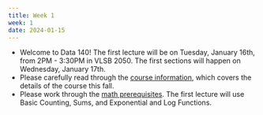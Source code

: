 ```yaml
---
title: Week 1
week: 1
date: 2024-01-15
---
```


- Welcome to Data 140! The first lecture will be on Tuesday, January 16th, from 2PM - 3:30PM in VLSB 2050. The first sections will happen on Wednesday, January 17th.
- Please carefully read through the [course information](course-info), which covers the details of the course this fall.
- Please work through the [math prerequisites](resources/prereqs). The first lecture will use Basic Counting, Sums, and Exponential and Log Functions.